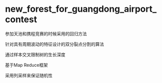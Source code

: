 # new_forest_for_guangdong_airport_contest 
参加天池和携程竞赛的时候采用的回归方法

针对具有周期波动的特征设计的双分裂点分割的算法 

通过样本交叉限制树的生长深度
 
基于Map Reduce框架
 
采用列采样来保证随机性
 
